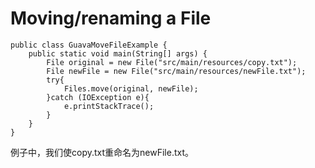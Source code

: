 # Moving/renaming a File

```
public class GuavaMoveFileExample {
    public static void main(String[] args) {
        File original = new File("src/main/resources/copy.txt");
        File newFile = new File("src/main/resources/newFile.txt");
        try{
            Files.move(original, newFile);
        }catch (IOException e){
            e.printStackTrace();
        }
    }
}
```
例子中，我们使copy.txt重命名为newFile.txt。

